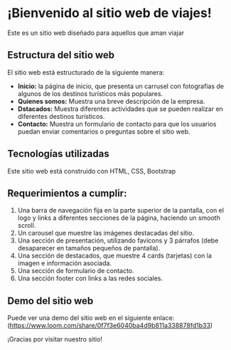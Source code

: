 # ¡Bienvenido al sitio web de viajes!

Este es un sitio web diseñado para aquellos que aman viajar 

## Estructura del sitio web
El sitio web está estructurado de la siguiente manera:

- **Inicio:** la página de inicio, que presenta un carrusel con fotografias de algunos de los destinos turísticos más populares.
- **Quienes somos:** Muestra una breve descripción de la empresa.
- **Dstacados:** Muestra diferentes actividades que se pueden realizar en diferentes destinos turísticos.
- **Contacto:** Muestra un formulario de contacto para que los usuarios puedan enviar comentarios o preguntas sobre el sitio web.

## Tecnologías utilizadas
Este sitio web está construido con HTML, CSS, Bootstrap

## Requerimientos a cumplir:
1. Una barra de navegación fija en la parte superior de la pantalla, con el logo y links a
diferentes secciones de la página, haciendo un smooth scroll.
2. Un carousel que muestre las imágenes destacadas del sitio.
3. Una sección de presentación, utilizando favicons y 3 párrafos (debe desaparecer en
tamaños pequeños de pantalla).
4. Una sección de destacados, que muestre 4 cards (tarjetas) con la imagen e
información asociada.
5. Una sección de formulario de contacto.
6. Una sección footer con links a las redes sociales.

## Demo del sitio web
Puede ver una demo del sitio web en el siguiente enlace: (https://www.loom.com/share/0f7f3e6040ba4d9b811a338878fd1b33)

¡Gracias por visitar nuestro sitio!








